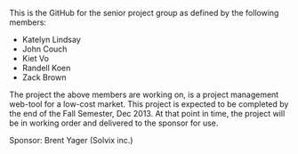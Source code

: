 This is the GitHub for the senior project group as defined by the following members:
- Katelyn Lindsay
- John Couch
- Kiet Vo
- Randell Koen
- Zack Brown

The project the above members are working on, is a project management web-tool for a low-cost market.
This project is expected to be completed by the end of the Fall Semester, Dec 2013.
At that point in time, the project will be in working order and delivered to the sponsor
 for use.
 
Sponsor:  Brent Yager (Solvix inc.)
